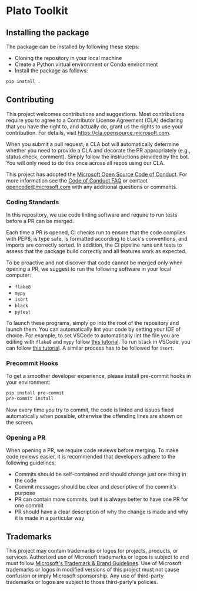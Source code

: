 # Plato Toolkit

## Installing the package

The package can be installed by following these steps:

- Cloning the repository in your local machine
- Create a Python virtual environment or Conda environment
- Install the package as follows:
```bash
pip install .
```

## Contributing

This project welcomes contributions and suggestions.  Most contributions require you to agree to a
Contributor License Agreement (CLA) declaring that you have the right to, and actually do, grant us
the rights to use your contribution. For details, visit https://cla.opensource.microsoft.com.

When you submit a pull request, a CLA bot will automatically determine whether you need to provide
a CLA and decorate the PR appropriately (e.g., status check, comment). Simply follow the instructions
provided by the bot. You will only need to do this once across all repos using our CLA.

This project has adopted the [Microsoft Open Source Code of Conduct](https://opensource.microsoft.com/codeofconduct/).
For more information see the [Code of Conduct FAQ](https://opensource.microsoft.com/codeofconduct/faq/) or
contact [opencode@microsoft.com](mailto:opencode@microsoft.com) with any additional questions or comments.

### Coding Standards

In this repository, we use code linting software and require to run tests
before a PR can be merged.

Each time a PR is opened, CI checks run to ensure that the code complies with
PEP8, is type safe, is formatted according to ``black``'s conventions, and
imports are correctly sorted. In addition, the CI pipeline runs unit tests to
assess that the package build correctly and all features work as expected.

To be proactive and not discover that code cannot be merged only when opening
a PR, we suggest to run the following software in your local computer:

- ``flake8``
- ``mypy``
- ``isort``
- ``black``
- ``pytest``

To launch these programs, simply go into the root of the repository and
launch them.
You can automatically lint your code by setting your IDE of choice.
For example, to set VSCode to automatically lint the file you are editing
with ``flake8`` and ``mypy`` follow [this
tutorial](https://code.visualstudio.com/docs/python/linting).
To run ``black`` in VSCode, you can follow [this
tutorial](https://dev.to/adamlombard/how-to-use-the-black-python-code-formatter-in-vscode-3lo0).
A similar process has to be followed for ``isort``.

### Precommit Hooks

To get a smoother developer experience, please install pre-commit hooks in
your environment:
```bash
pip install pre-commit
pre-commit install
```
Now every time you try to commit, the code is linted and issues fixed
automatically when possible, otherwise the offending lines are shown on the
screen.

### Opening a PR

When opening a PR, we require code reviews before merging. To make code
reviews easier, it is recommended that developers adhere to the following
guidelines:

-	Commits should be self-contained and should change just one thing in the code
-	Commit messages should be clear and descriptive of the commit’s purpose
-	PR can contain more commits, but it is always better to have one PR for one commit
-	PR should have a clear description of why the change is made and why it is made in a particular way

## Trademarks

This project may contain trademarks or logos for projects, products, or services. Authorized use of Microsoft
trademarks or logos is subject to and must follow
[Microsoft's Trademark & Brand Guidelines](https://www.microsoft.com/en-us/legal/intellectualproperty/trademarks/usage/general).
Use of Microsoft trademarks or logos in modified versions of this project must not cause confusion or imply Microsoft sponsorship.
Any use of third-party trademarks or logos are subject to those third-party's policies.
